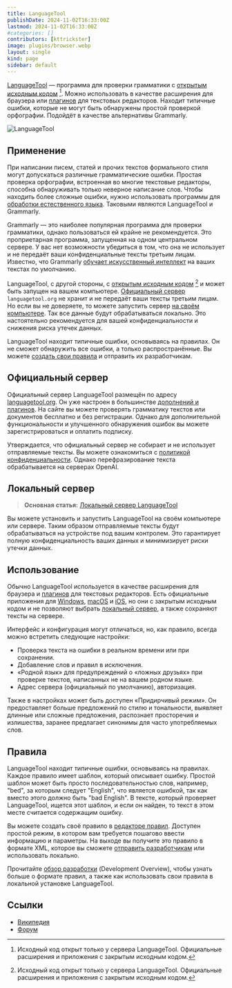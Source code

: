 ```yaml
---
title: LanguageTool
publishDate: 2024-11-02T16:33:00Z
lastmod: 2024-11-02T16:33:00Z
#categories: []
contributors: [kttrickster]
image: plugins/browser.webp
layout: single
kind: page
sidebar: default
---
```


[LanguageTool] — программа для проверки грамматики с
[открытым исходным кодом] [^1]. Можно использовать в качестве расширения для
браузера или [плагинов](plugins) для текстовых редакторов. Находит типичные
ошибки, которые не могут быть обнаружены простой проверкой орфографии. Подойдёт
в качестве альтернативы Grammarly.

[LanguageTool]: https://languagetool.org
[открытым исходным кодом]: https://github.com/languagetool-org/languagetool

<!--more-->

![LanguageTool](plugins/browser.webp)

## Применение

При написании писем, статей и прочих текстов формального стиля могут допускаться
различные грамматические ошибки. Простая проверка орфографии, встроенная во
многие текстовые редакторы, способна обнаруживать только неверное написание
слов. Чтобы находить более сложные ошибки, нужно использовать программы для
[обработки естественного языка]. Таковыми являются LanguageTool и Grammarly.

Grammarly — это наиболее популярная программа для проверки грамматики, однако
пользоваться ей крайне не рекомендуется. Это проприетарная программа, запущенная
на одном центральном сервере. У вас нет возможности убедиться в том, что она не
использует и не передаёт ваши конфиденциальные тексты третьим лицам. Известно,
что Grammarly [обучает искусственный интеллект] на ваших текстах по умолчанию.

LanguageTool, с другой стороны, с [открытым исходным кодом] [^1] и может быть
запущен на вашем компьютере. [Официальный сервер](#официальный-сервер)
`languagetool.org` не хранит и не передаёт ваши тексты третьим лицам. Но если
вы не доверяете, то можете запустить сервер [на своём компьютере](local). Так
все данные будут обрабатываться локально. Это настоятельно рекомендуется для
вашей конфиденциальности и снижения риска утечек данных.

LanguageTool находит типичные ошибки, основываясь на правилах. Он не сможет
обнаружить все ошибки, а только распространённые. Вы можете
[создать свои правила](#правила) и отправить их разработчикам.

[обработки естественного языка]: https://ru.wikipedia.org/wiki/Обработка_естественного_языка
[обучает искусственный интеллект]: https://support.grammarly.com/hc/en-us/articles/25555503115277-Product-Improvement-and-Training-Control

## Официальный сервер

Официальный сервер LanguageTool размещён по адресу
[languagetool.org][LanguageTool]. Он уже настроен в большинстве
[дополнений и плагинов](plugins). На сайте вы можете проверять грамматику
текстов или документов бесплатно и без регистрации. Однако для дополнительной
функциональности и улучшенного обнаружения ошибок вы можете зарегистрироваться
и оплатить подписку.

Утверждается, что официальный сервер не собирает и не использует отправляемые
тексты. Вы можете ознакомиться с [политикой конфиденциальности]. Однако
перефразирование текста обрабатывается на серверах OpenAI.

[политикой конфиденциальности]: https://languagetool.org/legal/privacy

## Локальный сервер

> **Основная статья:** [Локальный сервер LanguageTool](local)

Вы можете установить и запустить LanguageTool на своём компьютере или сервере.
Таким образом отправляемые тексты будут обрабатываться на устройстве под вашим
контролем. Это гарантирует полную конфиденциальность ваших данных и минимизирует
риски утечки данных.

## Использование

Обычно LanguageTool используется в качестве расширения для браузера и [плагинов]
для текстовых редакторов. Есть официальные приложения для [Windows], [macOS] и
[iOS], но они с закрытым исходным кодом и не позволяют выбрать
[локальный сервер], а также сохраняют тексты на сервере.

[плагинов]: plugins
[Windows]: https://languagetool.org/windows-desktop
[macOS]: https://languagetool.org/mac-desktop
[iOS]: https://apps.apple.com/app/id1534275760
[локальный сервер]: local

Интерфейс и конфигурация могут отличаться, но, как правило, всегда можно
встретить следующие настройки:

- Проверка текста на ошибки в реальном времени или при сохранении.
- Добавление слов и правил в исключения.
- «Родной язык» для предупреждений о «ложных друзьях» при проверке текстов,
написанных не на вашем родном языке.
- Адрес сервера (официальный по умолчанию), авторизация.

Также в настройках может быть доступен «Придирчивый режим». Он предоставляет
больше предложений по стилю и тональности, выявляет длинные или сложные
предложения, распознает просторечия и излишества, заранее предлагает синонимы
для часто употребляемых слов.

## Правила

LanguageTool находит типичные ошибки, основываясь на правилах. Каждое правило
имеет шаблон, который описывает ошибку. Простой шаблон может быть просто
последовательностью слов, например, "bed", за которым следует "English", что
является ошибкой, так как вместо этого должно быть "bad English". В тексте,
который проверяет LanguageTool, ищется этот шаблон, и если он найден, то текст
в этом месте считается содержащим ошибку.

Вы можете создать своё правило в [редакторе правил]. Доступен простой режим, в
котором вам требуется пошагово ввести информацию и параметры. На выходе вы
получите это правило в формате XML, которое вы сможете [отправить разработчикам]
или использовать локально.

Прочитайте [обзор разработки] (Development Overview), чтобы узнать больше о
формате правил, а также как использовать свои правила в локальной установке
LanguageTool.

[редакторе правил]: https://community.languagetool.org/ruleEditor2/index
[отправить разработчикам]: https://github.com/languagetool-org/languagetool/issues
[обзор разработки]: https://dev.languagetool.org/development-overview

## Ссылки

- [Википедия](https://en.wikipedia.org/wiki/LanguageTool)
- [Форум](https://forum.languagetool.org)


[^1]: Исходный код открыт только у сервера LanguageTool. Официальные расширения
и приложения с закрытым исходным кодом.
